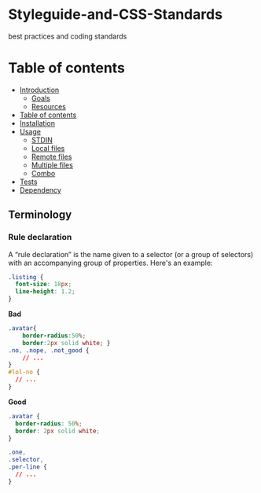 # Styleguide-and-CSS-Standards
best practices and coding standards


Table of contents
=================

  * [Introduction](#gh-md-toc)
    * [Goals](#overview)
    * [Resources](#multiple-files)
  * [Table of contents](#table-of-contents)
  * [Installation](#installation)
  * [Usage](#usage)
    * [STDIN](#stdin)
    * [Local files](#local-files)
    * [Remote files](#remote-files)
    * [Multiple files](#multiple-files)
    * [Combo](#combo)
  * [Tests](#tests)
  * [Dependency](#dependency)
  
  ##  <a id="overview"></a> Terminology

### Rule declaration

A “rule declaration” is the name given to a selector (or a group of selectors) with an accompanying group of properties. Here's an example:

```css
.listing {
  font-size: 18px;
  line-height: 1.2;
}
```


**Bad**

```css
.avatar{
    border-radius:50%;
    border:2px solid white; }
.no, .nope, .not_good {
    // ...
}
#lol-no {
  // ...
}
```

**Good**

```css
.avatar {
  border-radius: 50%;
  border: 2px solid white;
}

.one,
.selector,
.per-line {
  // ...
}
```
